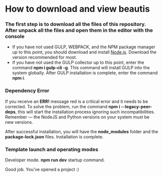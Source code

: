 # How to download and view beautis


### The first step is to download all the files of this repository. After unpack all the files and open them in the editor with the console
* If you have not used GULP, WEBPACK, and the NPM package manager up to this point, you should download and install [Node.js](https://nodejs.org/en/).
Download the version recommended for most.
* If you have not used the GULP collector up to this point, enter the command **npm i gulp-cli -g**. This command will install GULP into the system globally.
 After GULP installation is complete, enter the command **npm i**.


### Dependency Error
If you receive an **ERR!** message red is a critical error and it needs to be corrected. To solve the problem, run the command **npm i --legacy-peer-deps**, this will start the installation process ignoring such incompatibilities.
Remember — the NodeJS and Python versions on your system must be new versions.

After successful installation, you will have the **node_modules** folder and the **package-lock.json** files.
Installation is complete.

### Template launch and operating modes
Developer mode. **npm run dev** startup command.


Good job. You've opened a project :)
